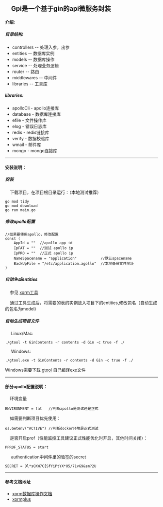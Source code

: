 ## &nbsp;&nbsp;&nbsp;&nbsp;Gpi是一个基于gin的api微服务封装


#### 介绍:

##### 目录结构:

- controllers -- 处理入参，出参
- entities -- 数据库实例
- models -- 数据库操作
- service -- 处理业务逻辑
- router -- 路由
- middlewares -- 中间件
- libraries -- 工具库

##### libraries:

+ apolloCli - apollo连接库
+ database - 数据库连接库
+ efile - 文件操作库
+ elog - 错误日志库
+ redis - redis链接库
+ verify - 数据校验库
+ wmail - 邮件库
+ mongo - mongo连接库
---
#### 安装说明：

##### 安装
&nbsp;&nbsp;&nbsp;&nbsp;下载项目，在项目根目录运行：（本地测试推荐）
    
    go mod tidy
    go mod download
    go run main.go

##### 修改apollo配置
    //如果要使用apollo，修改配置
    const (
      	AppId = ""  //apollo app id
      	IpFAT = ""  //测试 apollo ip
      	IpPRO = ""  //正式 apollo ip
      	NameSpacename = "application"           //默认spacename
      	BackUpFile = "/etc/application.agollo"  //本地备份文件地址
    )

##### 自动生成entities
&nbsp;&nbsp;&nbsp;&nbsp;参见 [xorm工具](http://gobook.io/read/gitea.com/xorm/manual-zh-CN/chapter-13/index.html)

&nbsp;&nbsp;&nbsp;&nbsp;通过工具生成后，将需要的表的实例放入项目下的entities,修改包名（自动生成的包名为model）

##### 自动生成项目文件
&nbsp;&nbsp;&nbsp;&nbsp; Linux/Mac:

    ./gtool -t GinContents -r contents -d Gin -c true -f ./

&nbsp;&nbsp;&nbsp;&nbsp; Windows:

    ./gtool.exe -t GinContents -r contents -d Gin -c true -f ./
    
Windows需要下载 [gtool](https://github.com/ybt7755221/gtool) 自己编译exe文件

---
#### 部分apollo配置说明：

&nbsp;&nbsp;&nbsp;&nbsp;环境变量
    
    ENVIRONMENT = fat   //判断apollo是测试还是正式
&nbsp;&nbsp;&nbsp;&nbsp;如需要判断项目优先使用：   
    
    os.Getenv("ACTIVE") //判断docker环境是正式测试

&nbsp;&nbsp;&nbsp;&nbsp;是否开启prof（性能监控工具建议正式性能优化时开启，其他时间关闭）： 
    
    PPROF_STATUS = start
    
&nbsp;&nbsp;&nbsp;&nbsp; authentication中间件里的验签的secret
    
    SECRET = Dl*sCKW7C{SfYiPtYX*O5/71vG9&sm?2U
    
---
#### 参考文档地址

+ [xorm数据库操作文档](http://gobook.io/read/gitea.com/xorm/manual-zh-CN/#)
+ [xormplus](https://www.kancloud.cn/xormplus/xorm/167093)

